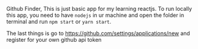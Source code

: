 Github Finder,
This is just basic app for my learning reactjs.
To run locally this app, you need to have `nodejs` in ur machine and open the folder in terminal
and run `npm start` or `yarn start`.

The last things is go to https://github.com/settings/applications/new and
register for your own github api token
